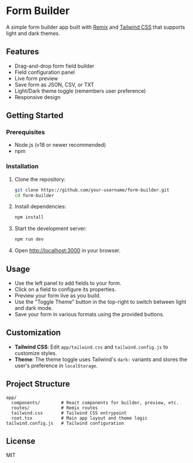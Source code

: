 # Form Builder

A simple form builder app built with [Remix](https://remix.run/) and [Tailwind CSS](https://tailwindcss.com/) that supports light and dark themes.

## Features

- Drag-and-drop form field builder
- Field configuration panel
- Live form preview
- Save form as JSON, CSV, or TXT
- Light/Dark theme toggle (remembers user preference)
- Responsive design

## Getting Started

### Prerequisites

- Node.js (v18 or newer recommended)
- npm

### Installation

1. Clone the repository:
   ```sh
   git clone https://github.com/your-username/form-builder.git
   cd form-builder
   ```

2. Install dependencies:
   ```sh
   npm install
   ```

3. Start the development server:
   ```sh
   npm run dev
   ```

4. Open [http://localhost:3000](http://localhost:3000) in your browser.

## Usage

- Use the left panel to add fields to your form.
- Click on a field to configure its properties.
- Preview your form live as you build.
- Use the "Toggle Theme" button in the top-right to switch between light and dark mode.
- Save your form in various formats using the provided buttons.

## Customization

- **Tailwind CSS**: Edit `app/tailwind.css` and `tailwind.config.js` to customize styles.
- **Theme**: The theme toggle uses Tailwind's `dark:` variants and stores the user's preference in `localStorage`.

## Project Structure

```
app/
  components/        # React components for builder, preview, etc.
  routes/            # Remix routes
  tailwind.css       # Tailwind CSS entrypoint
  root.tsx           # Main app layout and theme logic
tailwind.config.js   # Tailwind configuration
```

## License

MIT
